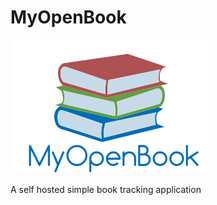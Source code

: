 # MyOpenBook
  
![Logo](https://github.com/brumbles/MyOpenBook/blob/master/images/mob_logo.png?raw=true "Logo") 

A self hosted simple book tracking application
